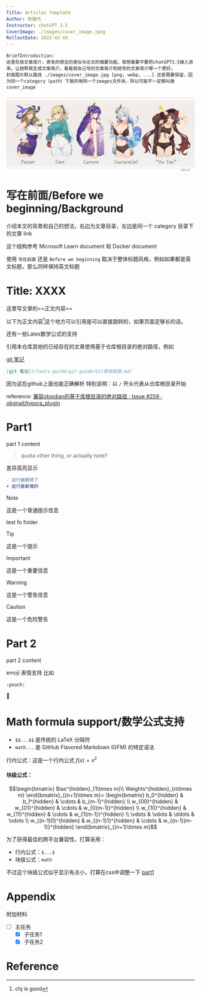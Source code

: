 ```yaml
---
Title: Articles Template
Author: 陈翰杰
Instructor: chatGPT 3.5
CoverImage: ./images/cover_image.jpeg
RolloutDate: 2023-XX-XX
---
```


```
BriefIntroduction: 
这里存放文章简介，原本的想法的类似与论文的摘要功能，我想着要不要把chatGPT3.5接入进来。让她帮我生成文章简介，看看我自己写的文章简介和她写的文章简介哪一个更好。
封面图片默认路径 ./images/cover_image.jpg [png, webp, ...] 还是需要保留，因为同一个category（path）下面共用同一个images文件夹，所以可能不一定都叫做cover_image
```

<!-- split -->

![cover image](./images/cover_image.jpeg)

# 写在前面/Before we beginning/Background

介绍本文的背景和自己的想法，右边为文章目录，左边是同一个 category 目录下的文章 link 

这个结构参考 Microsoft Learn document 和 Docker document

使用 `写在前面` 还是 `Before we beginning` 取决于整体标题风格，例如如果都是英文标题，那么同样保持英文标题

# Title: XXXX

这里写文章的==正文内容==

以下为正文内容[^引用1]这个地方可以引用是可以直接跳转的，如果页面足够长的话。

还有一些Latex数学公式的支持

引用本仓库其他的已经存在的文章使用基于仓库根目录的绝对路径，例如

[git 笔记](/tools-guide/git-guide/Git使用指南.md)

```markdown
[git 笔记](/tools-guide/git-guide/Git使用指南.md)
```

因为这在github上面也能正确解析 特别说明：以 `/` 开头代表从仓库根目录开始

reference: [兼容obsidian的基于库根目录的绝对路径 · Issue #259 · obgnail/typora_plugin](https://github.com/obgnail/typora_plugin/issues/259)

# Part1

part 1 content

> quota other thing, or actually note?

差异高亮显示

```diff
- 这行被删除了
+ 这行是新增的
```

> [!NOTE]
> 这是一个普通提示信息
>
> test fo folder

> [!TIP]
> 这是一个提示

> [!IMPORTANT]
> 这是一个重要信息

> [!WARNING]
> 这是一个警告信息

> [!CAUTION] 
> 这是一个危险警告

# Part 2

part 2 content

emoji 表情支持 比如

```emoji
:peach:
```

:peach:

# Math formula support/数学公式支持

- `$$...$$` 是传统的 LaTeX 分隔符
- `math...` 是 GitHub Flavored Markdown (GFM) 的特定语法

行内公式：这是一个行内公式 $f(x) = x^2$

#### 块级公式：

````math
\begin{bmatrix}
Bias^{hidden}_{1\times m}\\
Weights^{hidden}_{n\times m}
\end{bmatrix}_{(n+1)\times m}=
\begin{bmatrix}
b_0^{hidden} & b_1^{hidden} & \cdots & b_{m-1}^{hidden} \\
w_{00}^{hidden} & w_{01}^{hidden} & \cdots & w_{0(m-1)}^{hidden} \\
w_{10}^{hidden} & w_{11}^{hidden} & \cdots & w_{1(m-1)}^{hidden} \\
\vdots & \vdots & \ddots & \vdots \\
w_{(n-1)0}^{hidden} & w_{(n-1)1}^{hidden} & \cdots & w_{(n-1)(m-1)}^{hidden}
\end{bmatrix}_{(n+1)\times m}
````

为了获得最佳的跨平台兼容性，打算采用：

- 行内公式：`$...$`
- 块级公式：````math````

不过这个块级公式似乎显示有点小，打算在css中调整一下 [part1](#Part1)



# Appendix

附加材料

- [ ] 主任务
  - [x] 子任务1
  - [x] 子任务2

# Reference

[^引用1]: chj is good